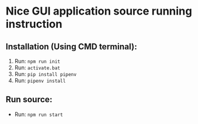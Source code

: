 # Nice GUI application source running instruction

## Installation (Using CMD terminal):

1. Run: `npm run init`
2. Run: `activate.bat`
3. Run: `pip install pipenv`
4. Run: `pipenv install`

## Run source:
 - Run: `npm run start`
